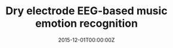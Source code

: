 ---
title: "Dry electrode EEG-based music emotion recognition"

# Authors
# If you created a profile for a user (e.g. the default `admin` user), write the username (folder name) here 
# and it will be replaced with their full name and linked to their profile.
authors:
- Nattapong Thammasan
- admin
- Yanika Buatong
- Koichi Moriyama
- Ken-ichi Fukui
- Masayuki Numao

date: "2015-12-01T00:00:00Z"
doi: ""

# Publication type.
# Legend: 0 = Uncategorized; 1 = Conference paper; 2 = Journal article;
# 3 = Preprint / Working Paper; 4 = Report; 5 = Book; 6 = Book section;
# 7 = Thesis; 8 = Patent
publication_types: ["3"]

# Publication name and optional abbreviated publication name.
publication: In *Proceedings of the 19th SANKEN International The 14 SANKEN Nanotechnology Symposium*
publication_short: In ***SANKEN***

abstract: ""

tags: [emotion-detection, signal-processing, EEG, brain-wave]

# Display this page in the Featured widget?
featured: false

# Custom links (uncomment lines below)
links:
- name: Poster
  url: https://www.ai.sanken.osaka-u.ac.jp/?page_id=21

url_pdf: ''
url_code: ''
url_dataset: ''
url_poster: ''
url_project: ''
url_slides: ''
url_source: ''
url_video: ''

# Associated Projects (optional).
#   Associate this publication with one or more of your projects.
#   Simply enter your project's folder or file name without extension.
#   E.g. `internal-project` references `content/project/internal-project/index.md`.
#   Otherwise, set `projects: []`.
projects: []

# Slides (optional).
#   Associate this publication with Markdown slides.
#   Simply enter your slide deck's filename without extension.
#   E.g. `slides: "example"` references `content/slides/example/index.md`.
#   Otherwise, set `slides: ""`.
slides: ""
---